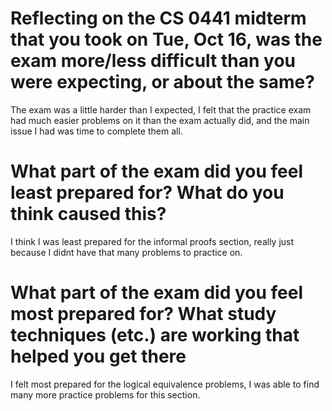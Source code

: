 # Reflecting on the CS 0441 midterm that you took on Tue, Oct 16, was the exam more/less difficult than you were expecting, or about the same?
The exam was a little harder than I expected, I felt that the practice exam had much easier problems on it than the exam actually did, and the main issue I had was time to complete them all.
# What part of the exam did you feel least prepared for? What do you think caused this?
I think I was least prepared for the informal proofs section, really just because I didnt have that many problems to practice on.
# What part of the exam did you feel most prepared for? What study techniques (etc.) are working that helped you get there
I felt most prepared for the logical equivalence problems, I was able to find many more practice problems for this section.

